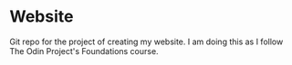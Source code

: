 # Website
Git repo for the project of creating my website. I am doing this as I follow The Odin Project's Foundations course.
